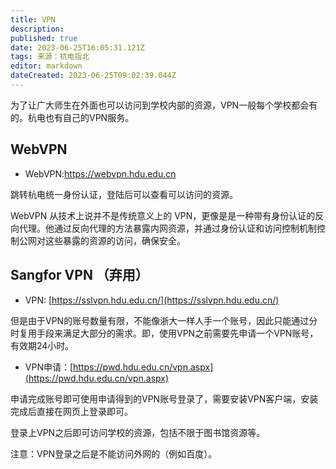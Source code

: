 ```yaml
---
title: VPN
description: 
published: true
date: 2023-06-25T16:05:31.121Z
tags: 来源：杭电指北
editor: markdown
dateCreated: 2023-06-25T09:02:39.044Z
---
```


为了让广大师生在外面也可以访问到学校内部的资源，VPN一般每个学校都会有的。杭电也有自己的VPN服务。

## WebVPN

- WebVPN:<https://webvpn.hdu.edu.cn>

跳转杭电统一身份认证，登陆后可以查看可以访问的资源。

WebVPN 从技术上说并不是传统意义上的 VPN，更像是是一种带有身份认证的反向代理。他通过反向代理的方法暴露内网资源，并通过身份认证和访问控制机制控制公网对这些暴露的资源的访问，确保安全。

## Sangfor VPN （弃用）

- VPN:  [https://sslvpn.hdu.edu.cn/](https://sslvpn.hdu.edu.cn/)

但是由于VPN的账号数量有限，不能像浙大一样人手一个账号，因此只能通过分时复用手段来满足大部分的需求。即，使用VPN之前需要先申请一个VPN账号，有效期24小时。

- VPN申请：[https://pwd.hdu.edu.cn/vpn.aspx](https://pwd.hdu.edu.cn/vpn.aspx)

申请完成账号即可使用申请得到的VPN账号登录了，需要安装VPN客户端，安装完成后直接在网页上登录即可。

登录上VPN之后即可访问学校的资源，包括不限于图书馆资源等。

注意：VPN登录之后是不能访问外网的（例如百度）。
